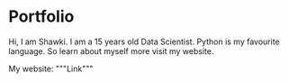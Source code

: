 # Portfolio
Hi, I am Shawki. I am a 15 years old Data Scientist. Python is my favourite language. So learn about myself more visit my website.

My website: """Link"""
